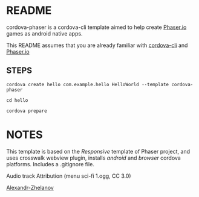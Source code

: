 # README #

cordova-phaser is a cordova-cli template aimed to help create [Phaser.io](http://www.phaser.io/) games as android native apps.


 This README assumes that you are already familiar with [cordova-cli](https://cordova.apache.org/docs/en/latest/guide/cli/) and [Phaser.io](http://www.phaser.io/)


## STEPS ##
```
cordova create hello com.example.hello HelloWorld --template cordova-phaser

cd hello

cordova prepare
```



# NOTES #

This template is based on the *Responsive* template of Phaser project, and uses crosswalk webview plugin, installs *android* and *browser* cordova platforms.
Includes a .gitignore file.

Audio track Attribution (menu sci-fi 1.ogg, CC 3.0)

[Alexandr-Zhelanov](https://soundcloud.com/alexandr-zhelanov)

 
